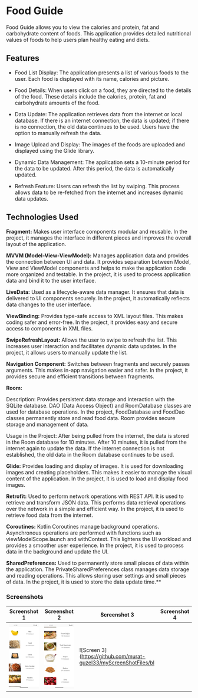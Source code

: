 # Food Guide

Food Guide allows you to view the calories and protein, fat and carbohydrate content of foods. This application provides detailed nutritional values ​​of foods to help users plan healthy eating and diets.

## Features

- Food List Display: The application presents a list of various foods to the user. Each food is displayed with its name, calories and picture.

- Food Details: When users click on a food, they are directed to the details of the food. These details include the calories, protein, fat and carbohydrate amounts of the food.

- Data Update: The application retrieves data from the internet or local database. If there is an internet connection, the data is updated; if there is no connection, the old data continues to be used. Users have the option to manually refresh the data.

- Image Upload and Display: The images of the foods are uploaded and displayed using the Glide library.

- Dynamic Data Management: The application sets a 10-minute period for the data to be updated. After this period, the data is automatically updated.

- Refresh Feature: Users can refresh the list by swiping. This process allows data to be re-fetched from the internet and increases dynamic data updates.

## Technologies Used

**Fragment:** Makes user interface components modular and reusable. In the project, it manages the interface in different pieces and improves the overall layout of the application.

**MVVM (Model-View-ViewModel):** Manages application data and provides the connection between UI and data. It provides separation between Model, View and ViewModel components and helps to make the application code more organized and testable. In the project, it is used to process application data and bind it to the user interface.

**LiveData:** Used as a lifecycle-aware data manager. It ensures that data is delivered to UI components securely. In the project, it automatically reflects data changes to the user interface.

**ViewBinding:** Provides type-safe access to XML layout files. This makes coding safer and error-free. In the project, it provides easy and secure access to components in XML files.

**SwipeRefreshLayout:** Allows the user to swipe to refresh the list. This increases user interaction and facilitates dynamic data updates. In the project, it allows users to manually update the list.

**Navigation Component:** Switches between fragments and securely passes arguments. This makes in-app navigation easier and safer. In the project, it provides secure and efficient transitions between fragments.

**Room:**

Description: Provides persistent data storage and interaction with the SQLite database. DAO (Data Access Object) and RoomDatabase classes are used for database operations. In the project, FoodDatabase and FoodDao classes permanently store and read food data. Room provides secure storage and management of data.

Usage in the Project: After being pulled from the internet, the data is stored in the Room database for 10 minutes. After 10 minutes, it is pulled from the internet again to update the data. If the internet connection is not established, the old data in the Room database continues to be used.

**Glide:** Provides loading and display of images. It is used for downloading images and creating placeholders. This makes it easier to manage the visual content of the application. In the project, it is used to load and display food images.

**Retrofit:** Used to perform network operations with REST API. It is used to retrieve and transform JSON data. This performs data retrieval operations over the network in a simple and efficient way. In the project, it is used to retrieve food data from the internet.

**Coroutines:** Kotlin Coroutines manage background operations. Asynchronous operations are performed with functions such as viewModelScope.launch and withContext. This lightens the UI workload and provides a smoother user experience. In the project, it is used to process data in the background and update the UI.

**SharedPreferences:** Used to permanently store small pieces of data within the application. The PrivateSharedPreferences class manages data storage and reading operations. This allows storing user settings and small pieces of data. In the project, it is used to store the data update time.**

### Screenshots
| Screenshot 1 | Screenshot 2 | Screenshot 3 | Screenshot 4 |
|------------------|------------------|------------------|------------------|
| ![Screen 1](https://github.com/murat-guzel33/myScreenShotFiles/blob/master/Foods/Ss1.png?raw=true) | ![Screen 2](https://github.com/murat-guzel33/myScreenShotFiles/blob/master/Foods/Ss2.png?raw=true) | ![Screen 3](https://github.com/murat-guzel33/myScreenShotFiles/bl
